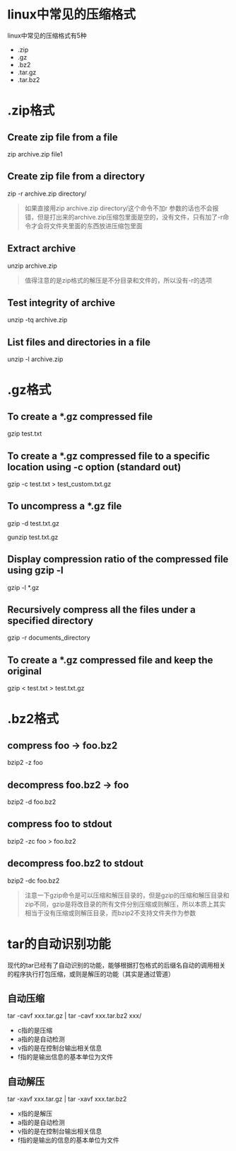 # linux中常见的压缩格式
linux中常见的压缩格式有5种
* .zip
* .gz
* .bz2
* .tar.gz
* .tar.bz2

# .zip格式
## Create zip file from a file
zip archive.zip file1 

## Create zip file from a directory
zip -r archive.zip directory/

> 如果直接用zip archive.zip directory/这个命令不加r 参数的话也不会报错，但是打出来的archive.zip压缩包里面是空的，没有文件，只有加了-r命令才会将文件夹里面的东西放进压缩包里面

## Extract archive
unzip archive.zip

> 值得注意的是zip格式的解压是不分目录和文件的，所以没有-r的选项
          
## Test integrity of archive
unzip -tq archive.zip

## List files and directories in a file
unzip -l archive.zip

# .gz格式
## To create a *.gz compressed file
gzip test.txt

## To create a *.gz compressed file to a specific location using -c option (standard out)
gzip -c test.txt > test_custom.txt.gz

## To uncompress a *.gz file
gzip -d test.txt.gz

gunzip test.txt.gz

## Display compression ratio of the compressed file using gzip -l
gzip -l *.gz

## Recursively compress all the files under a specified directory
gzip -r documents_directory

## To create a *.gz compressed file and keep the original
gzip < test.txt > test.txt.gz

# .bz2格式
## compress foo -> foo.bz2
bzip2 -z foo

## decompress foo.bz2 -> foo
bzip2 -d foo.bz2

## compress foo to stdout
bzip2 -zc foo > foo.bz2

## decompress foo.bz2 to stdout
bzip2 -dc foo.bz2

> 注意一下gzip命令是可以压缩和解压目录的，但是gzip的压缩和解压目录和zip不同，gzip是将改目录的所有文件分别压缩或则解压，所以本质上其实相当于没有压缩或则解压目录，而bzip2不支持文件夹作为参数

# tar的自动识别功能
现代的tar已经有了自动识别的功能，能够根据打包格式的后缀名自动的调用相关的程序执行打包压缩，或则是解压的功能（其实是通过管道）
## 自动压缩
tar -cavf xxx.tar.gz | tar -cavf xxx.tar.bz2 xxx/

* c指的是压缩
* a指的是自动检测
* v指的是在控制台输出相关信息
* f指的是输出信息的基本单位为文件

## 自动解压
tar -xavf xxx.tar.gz | tar -xavf xxx.tar.bz2

* x指的是解压
* a指的是自动检测
* v指的是在控制台输出相关信息
* f指的是输出的信息的基本单位为文件
